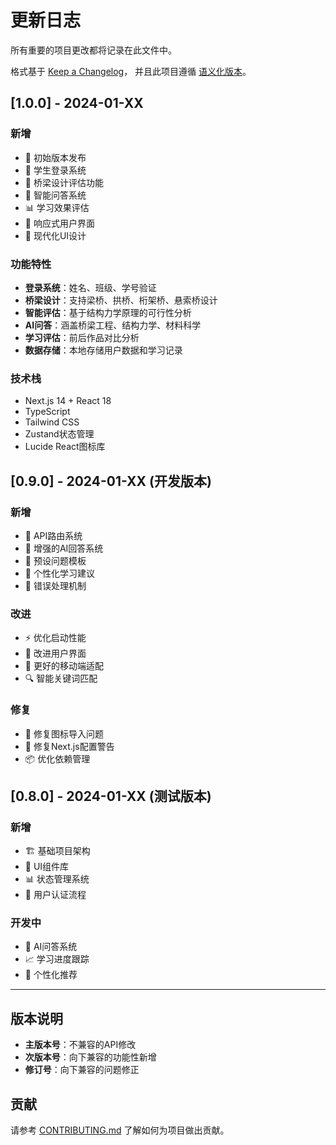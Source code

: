 # 更新日志

所有重要的项目更改都将记录在此文件中。

格式基于 [Keep a Changelog](https://keepachangelog.com/zh-CN/1.0.0/)，
并且此项目遵循 [语义化版本](https://semver.org/lang/zh-CN/)。

## [1.0.0] - 2024-01-XX

### 新增
- 🎉 初始版本发布
- 👤 学生登录系统
- 🌉 桥梁设计评估功能
- 🤖 智能问答系统
- 📊 学习效果评估
- 📱 响应式用户界面
- 🎨 现代化UI设计

### 功能特性
- **登录系统**：姓名、班级、学号验证
- **桥梁设计**：支持梁桥、拱桥、桁架桥、悬索桥设计
- **智能评估**：基于结构力学原理的可行性分析
- **AI问答**：涵盖桥梁工程、结构力学、材料科学
- **学习评估**：前后作品对比分析
- **数据存储**：本地存储用户数据和学习记录

### 技术栈
- Next.js 14 + React 18
- TypeScript
- Tailwind CSS
- Zustand状态管理
- Lucide React图标库

## [0.9.0] - 2024-01-XX (开发版本)

### 新增
- 🔧 API路由系统
- 🧠 增强的AI回答系统
- 📝 预设问题模板
- 🎯 个性化学习建议
- 🔄 错误处理机制

### 改进
- ⚡ 优化启动性能
- 🎨 改进用户界面
- 📱 更好的移动端适配
- 🔍 智能关键词匹配

### 修复
- 🐛 修复图标导入问题
- 🔧 修复Next.js配置警告
- 📦 优化依赖管理

## [0.8.0] - 2024-01-XX (测试版本)

### 新增
- 🏗️ 基础项目架构
- 🎨 UI组件库
- 📊 状态管理系统
- 🔐 用户认证流程

### 开发中
- 🤖 AI问答系统
- 📈 学习进度跟踪
- 🎯 个性化推荐

---

## 版本说明

- **主版本号**：不兼容的API修改
- **次版本号**：向下兼容的功能性新增
- **修订号**：向下兼容的问题修正

## 贡献

请参考 [CONTRIBUTING.md](CONTRIBUTING.md) 了解如何为项目做出贡献。
